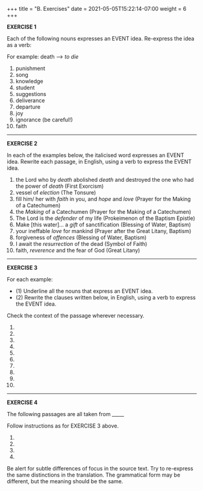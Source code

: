 +++
title = "B. Exercises"
date =  2021-05-05T15:22:14-07:00
weight = 6
+++

**EXERCISE 1**

Each of the following nouns expresses an EVENT idea. Re-express the idea as a verb:

For example: death --> *to die*

1. punishment
1. song
1. knowledge
1. student
1. suggestions
1. deliverance
1. departure
1. joy
1. ignorance (be careful!)
1. faith

***

**EXERCISE 2**

In each of the examples below, the italicised word expresses an EVENT idea. Rewrite each passage, in English, using a verb to express the EVENT idea.

1. the Lord who by *death* abolished *death* and destroyed the one who had the power of *death* (First Exorcism)
1. vessel of *election* (The Tonsure)
1. fill him/ her with *faith* in you, and *hope* and *love* (Prayer for the Making of a Catechumen)
1. the *Making* of a Catechumen (Prayer for the Making of a Catechumen)
1. The Lord is the *defender* of my life (Prokeimenon of the Baptism Epistle)
1. Make [this water]... a *gift* of sanctification (Blessing of Water, Baptism)
1. your ineffable *love* for mankind (Prayer after the Great Litany, Baptism)
1. forgiveness of *offences* (Blessing of Water, Baptism)
1. I await the *resurrection* of the dead (Symbol of Faith)
1. faith, *reverence* and the fear of God (Great Litany)

***

**EXERCISE 3**

For each example:

* (1) Underline all the nouns that express an EVENT idea.
* (2) Rewrite the clauses written below, in English, using a verb to express the EVENT idea.

Check the context of the passage wherever necessary.

1. 
1.
1.
1.
1.
1.
1.
1.
1.
1.

***

**EXERCISE 4**

The following passages are all taken from _____

Follow instructions as for EXERCISE 3 above.

1.
1.
1.
1.

Be alert for subtle differences of focus in the source text. Try to re-express the same distinctions in the translation. The grammatical form may be different, but the meaning should be the same.
